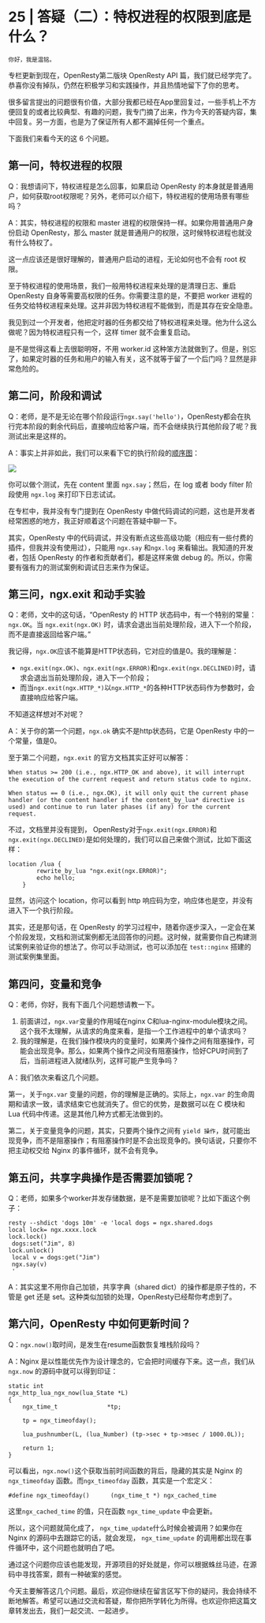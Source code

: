 # 25 | 答疑（二）：特权进程的权限到底是什么？

    你好，我是温铭。

专栏更新到现在，OpenResty第二版块 OpenResty API 篇，我们就已经学完了。恭喜你没有掉队，仍然在积极学习和实践操作，并且热情地留下了你的思考。

很多留言提出的问题很有价值，大部分我都已经在App里回复过，一些手机上不方便回复的或者比较典型、有趣的问题，我专门摘了出来，作为今天的答疑内容，集中回复。另一方面，也是为了保证所有人都不漏掉任何一个重点。

下面我们来看今天的这 6 个问题。

## 第一问，特权进程的权限

Q：我想请问下，特权进程是怎么回事，如果启动 OpenResty 的本身就是普通用户，如何获取root权限呢？另外，老师可以介绍下，特权进程的使用场景有哪些吗？

A：其实，特权进程的权限和 master 进程的权限保持一样。如果你用普通用户身份启动 OpenResty，那么 master 就是普通用户的权限，这时候特权进程也就没有什么特权了。

这一点应该还是很好理解的，普通用户启动的进程，无论如何也不会有 root 权限。

至于特权进程的使用场景，我们一般用特权进程来处理的是清理日志、重启 OpenResty 自身等需要高权限的任务。你需要注意的是，不要把 worker 进程的任务交给特权进程来处理。这并非因为特权进程不能做到，而是其存在安全隐患。

我见到过一个开发者，他把定时器的任务都交给了特权进程来处理。他为什么这么做呢？因为特权进程只有一个，这样 timer 就不会重复启动。

是不是觉得这看上去很聪明呀，不用 worker.id 这种笨方法就做到了。但是，别忘了，如果定时器的任务和用户的输入有关，这不就等于留了一个后门吗？显然是非常危险的。

## 第二问，阶段和调试

Q：老师，是不是无论在哪个阶段运行`ngx.say('hello')`，OpenResty都会在执行完本阶段的剩余代码后，直接响应给客户端，而不会继续执行其他阶段了呢？我测试出来是这样的。

A：事实上并非如此，我们可以来看下它的执行阶段的[顺序图](https://github.com/moonbingbing/openresty-best-practices/blob/master/images/openresty_phases.png)：

![](https://static001.geekbang.org/resource/image/71/bf/71b24c95f042f0bf79ac34211e2dd0bf.png)

你可以做个测试，先在 content 里面 `ngx.say`；然后，在 log 或者 body filter 阶段使用 `ngx.log` 来打印下日志试试。

在专栏中，我并没有专门提到在 OpenResty 中做代码调试的问题，这也是开发者经常困惑的地方，我正好顺着这个问题在答疑中聊一下。

其实，OpenResty 中的代码调试，并没有断点这些高级功能（相应有一些付费的插件，但我并没有使用过），只能用 `ngx.say` 和`ngx.log` 来看输出。我知道的开发者，包括 OpenResty 的作者和贡献者们，都是这样来做 debug 的。所以，你需要有强有力的测试案例和调试日志来作为保证。

## 第三问，ngx.exit 和动手实验

Q：老师，文中的这句话，“OpenResty 的 HTTP 状态码中，有一个特别的常量：`ngx.OK`。当 `ngx.exit(ngx.OK)` 时，请求会退出当前处理阶段，进入下一个阶段，而不是直接返回给客户端。”

我记得，`ngx.OK`应该不能算是HTTP状态码，它对应的值是0。我的理解是：

*   `ngx.exit(ngx.OK)`、`ngx.exit(ngx.ERROR)`和`ngx.exit(ngx.DECLINED)`时，请求会退出当前处理阶段，进入下一个阶段；
*   而当`ngx.exit(ngx.HTTP_*)`以`ngx.HTTP_*`的各种HTTP状态码作为参数时，会直接响应给客户端。

不知道这样想对不对呢？

A：关于你的第一个问题，`ngx.ok` 确实不是http状态码，它是 OpenResty 中的一个常量，值是0。

至于第二个问题，`ngx.exit` 的官方文档其实正好可以解答：

```
When status >= 200 (i.e., ngx.HTTP_OK and above), it will interrupt the execution of the current request and return status code to nginx.

When status == 0 (i.e., ngx.OK), it will only quit the current phase handler (or the content handler if the content_by_lua* directive is used) and continue to run later phases (if any) for the current request.

```

不过，文档里并没有提到， OpenResty对于`ngx.exit(ngx.ERROR)`和`ngx.exit(ngx.DECLINED)`是如何处理的，我们可以自己来做个测试，比如下面这样：

```
location /lua {
        rewrite_by_lua "ngx.exit(ngx.ERROR)";
        echo hello;
    }

```

显然，访问这个 location，你可以看到 http 响应码为空，响应体也是空，并没有进入下一个执行阶段。

其实，还是那句话，在 OpenResty 的学习过程中，随着你逐步深入，一定会在某个阶段发现，文档和测试案例都无法回答你的问题。这时候，就需要你自己构建测试案例来验证你的想法了。你可以手动测试，也可以添加在 `test::nginx` 搭建的测试案例集里面。

## 第四问，变量和竞争

Q：老师，你好，我有下面几个问题想请教一下。

1.  前面讲过，`ngx.var`变量的作用域在nginx C和lua-nginx-module模块之间。这个我不太理解，从请求的角度来看，是指一个工作进程中的单个请求吗？
2.  我的理解是，在我们操作模块内的变量时，如果两个操作之间有阻塞操作，可能会出现竞争。那么，如果两个操作之间没有阻塞操作，恰好CPU时间到了后，当前进程进入就绪队列，这样可能产生竞争吗？

A：我们依次来看这几个问题。

第一，关于`ngx.var` 变量的问题，你的理解是正确的。实际上，`ngx.var` 的生命周期和请求一致，请求结束它也就消失了。但它的优势，是数据可以在 C 模块和 Lua 代码中传递。这是其他几种方式都无法做到的。

第二，关于变量竞争的问题，其实，只要两个操作之间有 `yield 操作`，就可能出现竞争，而不是阻塞操作；有阻塞操作时是不会出现竞争的。换句话说，只要你不把主动权交给 Nginx 的事件循环，就不会有竞争。

## 第五问，共享字典操作是否需要加锁呢？

Q：老师，如果多个worker并发存储数据，是不是需要加锁呢？比如下面这个例子：

```
resty --shdict 'dogs 10m' -e 'local dogs = ngx.shared.dogs
local lock= ngx.xxxx.lock
lock.lock()
 dogs:set("Jim", 8)
lock.unlock()
 local v = dogs:get("Jim")
 ngx.say(v)
 '

```

A：其实这里不用你自己加锁，共享字典（shared dict）的操作都是原子性的，不管是 get 还是 set。这种类似加锁的处理，OpenResty已经帮你考虑到了。

## 第六问，OpenResty 中如何更新时间？

Q：`ngx.now()`取时间，是发生在resume函数恢复堆栈阶段吗？

A：Nginx 是以性能优先作为设计理念的，它会把时间缓存下来。这一点，我们从 `ngx.now` 的源码中就可以得到印证：

```
static int
ngx_http_lua_ngx_now(lua_State *L)
{
    ngx_time_t              *tp;

    tp = ngx_timeofday();

    lua_pushnumber(L, (lua_Number) (tp->sec + tp->msec / 1000.0L));

    return 1;
}

```

可以看出，`ngx.now()`这个获取当前时间函数的背后，隐藏的其实是 Nginx 的 `ngx_timeofday` 函数。而`ngx_timeofday` 函数，其实是一个宏定义：

```
#define ngx_timeofday()      (ngx_time_t *) ngx_cached_time

```

这里`ngx_cached_time` 的值，只在函数 `ngx_time_update` 中会更新。

所以，这个问题就简化成了， `ngx_time_update`什么时候会被调用？如果你在 Nginx 的源码中去跟踪它的话，就会发现， `ngx_time_update` 的调用都出现在事件循环中，这个问题也就明白了吧。

通过这个问题你应该也能发现，开源项目的好处就是，你可以根据蛛丝马迹，在源码中寻找答案，颇有一种破案的感觉。

今天主要解答这几个问题。最后，欢迎你继续在留言区写下你的疑问，我会持续不断地解答。希望可以通过交流和答疑，帮你把所学转化为所得。也欢迎你把这篇文章转发出去，我们一起交流、一起进步。
    